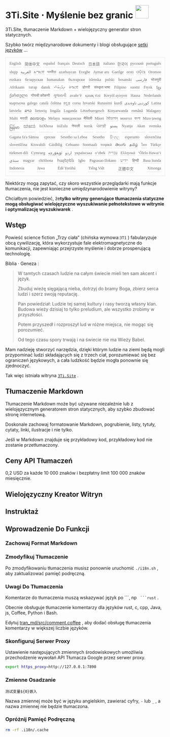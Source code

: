 <h1 style="justify-content:space-between">3Ti.Site ⋅ Myślenie bez granic <img src="//i-01.eu.org/3Ti/logo.svg" style="user-select:none;margin-top:-1px;width:42px"></h1>

3Ti.Site, tłumaczenie Markdown + wielojęzyczny generator stron statycznych.

Szybko twórz międzynarodowe dokumenty i blogi obsługujące [setki języków](https://github.com/i18n-site/node/blob/main/lang/src/index.js) ...

<pre class="langli" style="display:flex;flex-wrap:wrap;background:transparent;border:1px solid #eee;font-size:12px;box-shadow:0 0 3px inset #eee;padding:12px 5px 4px 12px;justify-content:space-between;"><style>pre.langli i{font-weight:300;font-family:s;margin-right:7px;margin-bottom:8px;font-style:normal;color:#666;border-bottom:1px dashed #ccc;}</style><i>English</i><i> 简体中文 </i><i>español</i><i>français</i><i>Deutsch</i><i> 日本語 </i><i>italiano</i><i>한국어</i><i>русский</i><i>português</i><i>shqip</i><i>‫العربية‬</i><i>አማርኛ</i><i>অসমীয়া</i><i>azərbaycan</i><i>Eʋegbe</i><i>Aymar aru</i><i>Gaeilge</i><i>eesti</i><i>ଓଡ଼ିଆ</i><i>Oromoo</i><i>euskara</i><i>беларуская</i><i>bamanakan</i><i>български</i><i>íslenska</i><i>polski</i><i>bosanski</i><i>‫فارسی‬</i><i>भोजपुरी</i><i>Afrikaans</i><i>татар</i><i>dansk</i><i>‫ދިވެހިބަސް‬</i><i>ትግርኛ</i><i>डोगरी</i><i>संस्कृत भाषा</i><i>Filipino</i><i>suomi</i><i>Frysk</i><i>ខ្មែរ</i><i>ქართული</i><i>गोंयची कोंकणी</i><i>ગુજરાતી</i><i>avañe’ẽ</i><i>қазақ тілі</i><i>Kreyòl ayisyen</i><i>Hausa</i><i>Nederlands</i><i>кыргызча</i><i>galego</i><i>català</i><i>čeština</i><i>ಕನ್ನಡ</i><i>corsu</i><i>hrvatski</i><i>Runasimi</i><i>kurdî</i><i>‫کوردیی ناوەندی‬</i><i>Latina</i><i>latviešu</i><i>ລາວ</i><i>lietuvių</i><i>lingála</i><i>Luganda</i><i>Lëtzebuergesch</i><i>Kinyarwanda</i><i>română</i><i>Malagasy</i><i>Malti</i><i>मराठी</i><i>മലയാളം</i><i>Melayu</i><i>македонски</i><i>मैथिली</i><i>Māori</i><i>মৈতৈলোন্</i><i>монгол</i><i>বাংলা</i><i>Mizo ṭawng</i><i>မြန်မာ</i><i>𞄀𞄄𞄰𞄩𞄍𞄜𞄰</i><i>IsiXhosa</i><i>isiZulu</i><i>नेपाली</i><i>norsk</i><i>ਪੰਜਾਬੀ</i><i>‫پښتو‬</i><i>Nyanja</i><i>Akan</i><i>svenska</i><i>Gagana fa'a Sāmoa</i><i>српски</i><i>Sesotho sa Leboa</i><i>Sesotho</i><i>සිංහල</i><i>esperanto</i><i>slovenčina</i><i>slovenščina</i><i>Kiswahili</i><i>Gàidhlig</i><i>Cebuano</i><i>Soomaali</i><i>тоҷикӣ</i><i>తెలుగు</i><i>தமிழ்</i><i>ไทย</i><i>Türkçe</i><i>türkmen dili</i><i>Cymraeg</i><i>‫ئۇيغۇرچە‬</i><i>‫اردو‬</i><i>українська</i><i>o‘zbek</i><i>‫עברית‬</i><i>Ελληνικά</i><i>ʻŌlelo Hawaiʻi</i><i>‫سنڌي‬</i><i>magyar</i><i>chiShona</i><i>հայերեն</i><i>Igbo</i><i>Pagsasao Ilokano</i><i>‫ייִדיש‬</i><i>हिन्दी</i><i>Basa Sunda</i><i>Indonesia</i><i>Jawa</i><i>Èdè Yorùbá</i><i>Tiếng Việt</i><i> 正體中文 </i><i>Xitsonga</i></pre>

Niektórzy mogą zapytać, czy skoro wszystkie przeglądarki mają funkcje tłumaczenia, nie jest konieczne umiędzynarodowienie witryny?

Chciałbym powiedzieć, że**tylko witryny generujące tłumaczenia statyczne mogą obsługiwać wielojęzyczne wyszukiwanie pełnotekstowe w witrynie i optymalizację wyszukiwarek** .

## Wstęp

Powieść science fiction „Trzy ciała” (chińska wymowa:`3Tǐ` ) fabularyzuje obcą cywilizację, która wykorzystuje fale elektromagnetyczne do komunikacji, zapewniając przejrzyste myślenie i dobrze prosperującą technologię.

Biblia · Geneza :

> W tamtych czasach ludzie na całym świecie mieli ten sam akcent i język.
>
> Zbuduj wieżę sięgającą nieba, dotrzyj do bramy Boga, zbierz serca ludzi i szerz swoją reputację.
>
> Pan powiedział: Ludzie tej samej kultury i rasy tworzą własny klan. Budowa wieży dzisiaj to tylko preludium, ale wszystko zrobimy w przyszłości.
>
> Potem przyszedł i rozproszył lud w różne miejsca, nie mogąc się porozumieć.
>
> Od tego czasu spory trwają i na świecie nie ma Wieży Babel.

Mam nadzieję stworzyć narzędzia, dzięki którym ludzie na ziemi będą mogli przypominać ludzi składających się z trzech ciał, porozumiewać się bez ograniczeń językowych, a cała ludzkość będzie mogła ponownie się zjednoczyć.

Tak więc istniała witryna [`3Ti.Site`](//3Ti.Site) .

## Tłumaczenie Markdown

Tłumaczenie Markdown może być używane niezależnie lub z wielojęzycznym generatorem stron statycznych, aby szybko zbudować stronę internetową.

Doskonale zachowaj formatowanie Markdown, pogrubienie, listy, tytuły, cytaty, linki, ilustracje i nie tylko.

Jeśli w Markdown znajduje się przykładowy kod, przykładowy kod nie zostanie przetłumaczony.

## Ceny API Tłumaczeń

0,2 USD za każde 10 000 znaków i bezpłatny limit 100 000 znaków miesięcznie.

## Wielojęzyczny Kreator Witryn

## Instruktaż

## Wprowadzenie Do Funkcji

### Zachowaj Format Markdown

### Zmodyfikuj Tłumaczenie

Po zmodyfikowaniu tłumaczenia musisz ponownie uruchomić `./i18n.sh` , aby zaktualizować pamięć podręczną.

### Uwagi Do Tłumaczenia

Komentarze do tłumaczenia muszą wskazywać język po \```, np ` ```rust` .

Obecnie obsługuje tłumaczenie komentarzy dla języków rust, c, cpp, Java, js, Coffee, Python i Bash.

Edytuj [tran_md/src/comment.coffee](https://github.com/i18n-site/node/blob/main/tran_md/src/comment.coffee) , aby dodać obsługę tłumaczenia komentarzy w większej liczbie języków.

### Skonfiguruj Serwer Proxy

Ustawienie następujących zmiennych środowiskowych umożliwia przechodzenie wywołań API Tłumacza Google przez serwer proxy.

```bash
export https_proxy=http://127.0.0.1:7890
```

### Zmienne Osadzanie

```
测试变量${0}嵌入
```

Nazwa zmiennej może być w języku angielskim, zawierać cyfry, `-` lub `_` , a nazwa zmiennej nie będzie tłumaczona.

### Opróżnij Pamięć Podręczną

```bash
rm -rf .i18n/.cache
```
